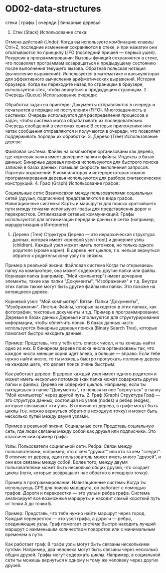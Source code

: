 # OD02-data-structures
 стеки | графы | oчереди | бинарные деревья



1. Стек (Stack)
Использование стека:

Отмена действий (Undo): Когда вы используете комбинацию клавиш Ctrl+Z, последние изменения сохраняются в стеке, и при нажатии они откатываются по принципу LIFO (последний пришел — первый ушел).
Рекурсия в программировании: Вызовы функций сохраняются в стеке, что позволяет программам возвращаться к предыдущему состоянию после выполнения текущего вызова.
Обратная польская нотация (вычисление выражений): Используется в математике и калькуляторах для эффективного вычисления арифметических выражений.
История браузера: Когда вы переходите назад по страницам в браузере, используется стек, чтобы вернуться к предыдущим страницам.
2. Очередь (Queue)
Использование очереди:

Обработка задач на принтере: Документы отправляются в очередь и печатаются в порядке их поступления (FIFO).
Многозадачность в системах: Очередь используется для распределения процессов и задач, чтобы система могла обрабатывать их последовательно.
Очередь сообщений в системах связи: В сетевых приложениях или чатах сообщения отправляются и получаются в очереди, что позволяет поддерживать порядок их обработки.
3. Дерево (Tree)
Использование дерева:

Файловая система: Файлы на компьютере организованы как дерево, где корневая папка имеет дочерние папки и файлы.
Индексы в базах данных: Бинарные деревья поиска используются для быстрого поиска записей в базах данных, повышая скорость выполнения запросов.
Парсеры выражений: В компиляторах и интерпретаторах языков программирования деревья используются для разбора синтаксических конструкций.
4. Граф (Graph)
Использование графов:

Социальные сети: Взаимосвязи между пользователями социальных сетей (друзья, подписчики) представляются в виде графов.
Навигационные системы: Карты и маршруты для поиска кратчайшего пути между точками используют графы для представления дорог и перекрестков.
Оптимизация сетевых коммуникаций: Графы используются для оптимизации передачи данных в сетях (например, маршрутизация в Интернете).

1. Дерево (Tree)
Структура
Дерево — это иерархическая структура данных, которая имеет корневой узел (root) и дочерние узлы (children). Каждый узел может иметь потомков, но только одного родителя (кроме корня). В дереве нет циклов, т.е. нельзя вернуться обратно к родительскому узлу по связям.

Пример в реальной жизни: Файловая система
Когда ты открываешь папку на компьютере, она может содержать другие папки или файлы. Корневая папка (например, "Мой компьютер") имеет дочерние элементы, такие как папки "Документы", "Изображения" и т.д. Внутри этих папок также могут быть другие файлы или папки. Это похоже на ветвящееся дерево:

Корневой узел: "Мой компьютер".
Ветви: Папки "Документы", "Изображения".
Листья: Файлы, которые находятся в этих папках, как фотографии, текстовые документы и т.д.
Пример в программировании: Деревья в базах данных
Деревья используются для структурирования информации, чтобы облегчить поиск. В базах данных часто используются бинарные деревья поиска (Binary Search Tree), которые помогают быстро находить данные.

Пример: Представь, что у тебя есть список чисел, и ты хочешь найти одно из них. В бинарном дереве поиска числа организованы так, что каждое число меньше корня идет влево, а больше — вправо. Если тебе нужно найти число, то ты можешь быстро пропускать половину дерева на каждом шаге, что делает поиск очень быстрым.

Как работает дерево:
В дереве каждый узел имеет одного родителя и может иметь несколько потомков (как папка может содержать другие папки и файлы).
Дерево не содержит циклов. Например, если ты находишься в папке "Документы", то нельзя из нее "вернуться" в папку "Мой компьютер" через другой путь.
2. Граф (Graph)
Структура
Граф — это структура данных, состоящая из узлов (nodes) и ребер (edges), которые связывают эти узлы. В отличие от дерева, в графе могут быть циклы (т.е. можно вернуться обратно в исходную точку) и может быть несколько путей между двумя узлами.

Пример в реальной жизни: Социальные сети
Представь социальную сеть, где люди связаны между собой как друзья или подписчики. Это классический пример графа:

Узлы: Пользователи социальной сети.
Ребра: Связи между пользователями, например, кто с кем "дружит" или кто за кем "следит".
В отличие от дерева, один пользователь может иметь много "друзей", и они все связаны между собой. Более того, между двумя пользователями может быть несколько общих друзей, что создает циклы (пути, которые возвращают нас обратно в исходную точку).

Пример в программировании: Навигационные системы
Когда ты используешь GPS для поиска маршрута, он работает с помощью графов. Дороги и перекрестки — это узлы и ребра графа. Система анализирует все возможные маршруты и находит самый короткий путь от точки А до точки Б.

Пример: Представь, что тебе нужно найти маршрут через город. Каждый перекресток — это узел графа, а дороги — ребра, соединяющие узлы. Граф помогает системе быстро находить лучший маршрут с наименьшим количеством поворотов или с минимальным временем в пути.

Как работает граф:
В графе узлы могут быть связаны несколькими путями. Например, два человека могут быть связаны через несколько общих друзей.
Графы могут содержать циклы. Например, в социальной сети ты можешь вернуться к одному и тому же человеку через других друзей.
